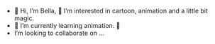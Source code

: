- 👋 Hi, I’m Bella, 👀 I’m interested in cartoon, animation and a little bit magic.
- 🌱 I’m currently learning animation. 💞️
-  I’m looking to collaborate on ...

<!---
tinkerrbellgirrl/tinkerrbellgirrl is a ✨ special ✨ repository because its `README.md` (this file) appears on your GitHub profile.
You can click the Preview link to take a look at your changes.
--->
